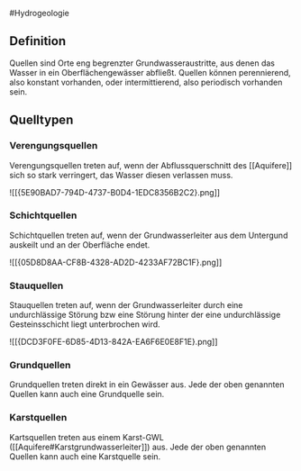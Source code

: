 #Hydrogeologie 

## Definition

Quellen sind Orte eng begrenzter Grundwasseraustritte, aus denen das Wasser in ein Oberflächengewässer abfließt. Quellen können perennierend, also konstant vorhanden, oder intermittierend, also periodisch vorhanden sein.

## Quelltypen

### Verengungsquellen

Verengungsquellen treten auf, wenn der Abflussquerschnitt des [[Aquifere]] sich so stark verringert, das Wasser diesen verlassen muss.

![[{5E90BAD7-794D-4737-B0D4-1EDC8356B2C2}.png]]

### Schichtquellen

Schichtquellen treten auf, wenn der Grundwasserleiter aus dem Untergund auskeilt und an der Oberfläche endet.

![[{05D8D8AA-CF8B-4328-AD2D-4233AF72BC1F}.png]]

### Stauquellen

Stauquellen treten auf, wenn der Grundwasserleiter durch eine undurchlässige Störung bzw eine Störung hinter der eine undurchlässige Gesteinsschicht liegt unterbrochen wird.

![[{DCD3F0FE-6D85-4D13-842A-EA6F6E0E8F1E}.png]]

### Grundquellen

Grundquellen treten direkt in ein Gewässer aus. Jede der oben genannten Quellen kann auch eine Grundquelle sein.

### Karstquellen

Kartsquellen treten aus einem Karst-GWL ([[Aquifere#Karstgrundwasserleiter]]) aus. Jede der oben genannten Quellen kann auch eine Karstquelle sein.
